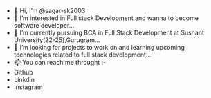 - 👋 Hi, I’m @sagar-sk2003
- 👀 I’m interested in Full stack Development and wanna to become software developer...
- 🌱 I’m currently pursuing BCA in Full Stack Development at Sushant University(22-25),Gurugram...
- 💞️ I’m looking for projects to work on and learning upcoming technologies related to full stack development...
- 📫 You can reach me throught :-
- Github
- Linkdin 
- Instagram

<!---
sagar-sk2003/sagar-sk2003 is a ✨ special ✨ repository because its `README.md` (this file) appears on your GitHub profile.
You can click the Preview link to take a look at your changes.
--->
